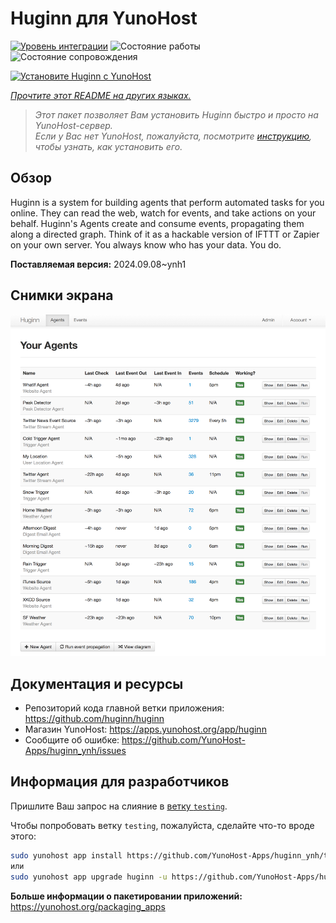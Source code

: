 <!--
Важно: этот README был автоматически сгенерирован <https://github.com/YunoHost/apps/tree/master/tools/readme_generator>
Он НЕ ДОЛЖЕН редактироваться вручную.
-->

# Huginn для YunoHost

[![Уровень интеграции](https://dash.yunohost.org/integration/huginn.svg)](https://ci-apps.yunohost.org/ci/apps/huginn/) ![Состояние работы](https://ci-apps.yunohost.org/ci/badges/huginn.status.svg) ![Состояние сопровождения](https://ci-apps.yunohost.org/ci/badges/huginn.maintain.svg)

[![Установите Huginn с YunoHost](https://install-app.yunohost.org/install-with-yunohost.svg)](https://install-app.yunohost.org/?app=huginn)

*[Прочтите этот README на других языках.](./ALL_README.md)*

> *Этот пакет позволяет Вам установить Huginn быстро и просто на YunoHost-сервер.*  
> *Если у Вас нет YunoHost, пожалуйста, посмотрите [инструкцию](https://yunohost.org/install), чтобы узнать, как установить его.*

## Обзор

Huginn is a system for building agents that perform automated tasks for you online. They can read the web, watch for events, and take actions on your behalf. Huginn's Agents create and consume events, propagating them along a directed graph. Think of it as a hackable version of IFTTT or Zapier on your own server. You always know who has your data. You do.

**Поставляемая версия:** 2024.09.08~ynh1

## Снимки экрана

![Снимок экрана Huginn](./doc/screenshots/your-agents.png)

## Документация и ресурсы

- Репозиторий кода главной ветки приложения: <https://github.com/huginn/huginn>
- Магазин YunoHost: <https://apps.yunohost.org/app/huginn>
- Сообщите об ошибке: <https://github.com/YunoHost-Apps/huginn_ynh/issues>

## Информация для разработчиков

Пришлите Ваш запрос на слияние в [ветку `testing`](https://github.com/YunoHost-Apps/huginn_ynh/tree/testing).

Чтобы попробовать ветку `testing`, пожалуйста, сделайте что-то вроде этого:

```bash
sudo yunohost app install https://github.com/YunoHost-Apps/huginn_ynh/tree/testing --debug
или
sudo yunohost app upgrade huginn -u https://github.com/YunoHost-Apps/huginn_ynh/tree/testing --debug
```

**Больше информации о пакетировании приложений:** <https://yunohost.org/packaging_apps>
